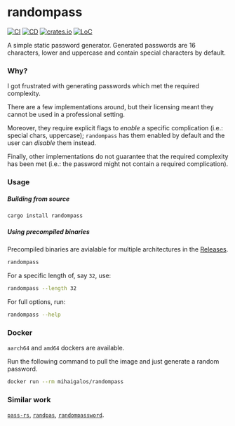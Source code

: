 # randompass

[![CI](https://github.com/mihaigalos/randompass/actions/workflows/ci.yaml/badge.svg)](https://github.com/mihaigalos/randompass/actions/workflows/ci.yaml)
[![CD](https://github.com/mihaigalos/randompass/actions/workflows/cd.yaml/badge.svg)](https://github.com/mihaigalos/randompass/actions/workflows/cd.yaml)
[![crates.io](https://img.shields.io/crates/d/randompass.svg)](https://crates.io/crates/randompass)
[![LoC](https://tokei.rs/b1/github/mihaigalos/randompass)](https://github.com/mihaigalos/randompass)

A simple static password generator.
Generated passwords are 16 characters, lower and uppercase and contain special characters by default.

### Why?

I got frustrated with generating passwords which met the required complexity.

There are a few implementations around, but their licensing meant they cannot be used in a professional setting.

Moreover, they require explicit flags to _enable_ a specific complication (i.e.: special chars, uppercase); `randompass` has them enabled by default and the user can _disable_ them instead.

Finally, other implementations do not guarantee that the required complexity has been met (i.e.: the password might not contain a required complication).

### Usage

##### Building from source

```bash
cargo install randompass
```

##### Using precompiled binaries

Precompiled binaries are avialable for multiple architectures in the [Releases](https://github.com/mihaigalos/randompass/releases).

```bash
randompass
```

For a specific length of, say `32`, use:
```bash
randompass --length 32
```

For full options, run:
```bash
randompass --help
```

### Docker

`aarch64` and `amd64` dockers are available.

Run the following command to pull the image and just generate a random password.

```bash
docker run --rm mihaigalos/randompass
```

### Similar work

[`pass-rs`](https://github.com/Jarusk/pass-rs), [`randpas`](https://github.com/ProCode2/randpas), [`randompassword`](https://github.com/pshc/randompassword).
